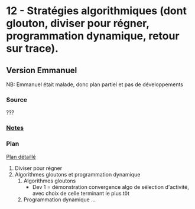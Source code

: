 # 12 - Stratégies algorithmiques (dont glouton, diviser pour régner, programmation dynamique, retour sur trace). #

## Version Emmanuel ##

NB: Emmanuel était malade, donc plan partiel et pas de développements

### Source ###

???

### [Notes](notesEB.md) ###

### Plan ###

[Plan détaillé](planEB.pdf)

1. Diviser pour régner
2. Algorithmes gloutons et programmation dynamique
   1. Algorithmes gloutons
	  * Dev 1 = démonstration convergence algo de sélection d'activité, avec choix de celle terminant le plus tôt
   2. Programmation dynamique
...
